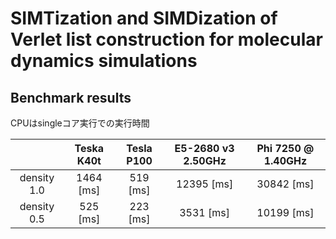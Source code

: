 # SIMTization and SIMDization of Verlet list construction for molecular dynamics simulations

## Benchmark results
CPUはsingleコア実行での実行時間

|              | Teska K40t          | Tesla P100          | E5-2680 v3 2.50GHz  | Phi 7250 @ 1.40GHz  |
| :----------: | :-----------------: | :-----------------: | :-----------------: | :-----------------: |
| density 1.0  | 1464 [ms]           | 519 [ms]            | 12395 [ms]          | 30842 [ms]          |
| density 0.5  | 525 [ms]            | 223 [ms]            | 3531 [ms]           | 10199 [ms]          |
